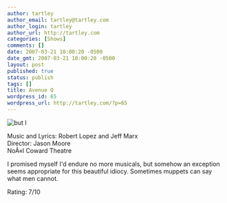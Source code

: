 ```yaml
---
author: tartley
author_email: tartley@tartley.com
author_login: tartley
author_url: http://tartley.com
categories: [Shows]
comments: []
date: 2007-03-21 10:00:20 -0500
date_gmt: 2007-03-21 10:00:20 -0500
layout: post
published: true
status: publish
tags: []
title: Avenue Q
wordpress_id: 65
wordpress_url: http://tartley.com/?p=65
---
```


![but
I](http://tartley.com/wp-content/uploads/2007/03/aveq-screen_ps01_big.jpg)

Music and Lyrics: Robert Lopez and Jeff Marx\
Director: Jason Moore\
NoÃ«l Coward Theatre

I promised myself I'd endure no more musicals, but somehow an exception
seems appropriate for this beautiful idiocy. Sometimes muppets can say
what men cannot.

Rating: 7/10
